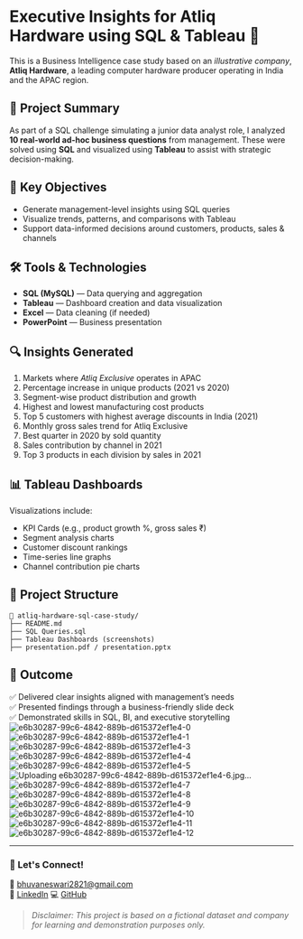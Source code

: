 
# Executive Insights for Atliq Hardware using SQL & Tableau 🚀

This is a Business Intelligence case study based on an *illustrative company*, **Atliq Hardware**, a leading computer hardware producer operating in India and the APAC region.

## 📌 Project Summary
As part of a SQL challenge simulating a junior data analyst role, I analyzed **10 real-world ad-hoc business questions** from management. These were solved using **SQL** and visualized using **Tableau** to assist with strategic decision-making.

## 🧠 Key Objectives
- Generate management-level insights using SQL queries
- Visualize trends, patterns, and comparisons with Tableau
- Support data-informed decisions around customers, products, sales & channels

## 🛠️ Tools & Technologies
- **SQL (MySQL)** — Data querying and aggregation
- **Tableau** — Dashboard creation and data visualization
- **Excel** — Data cleaning (if needed)
- **PowerPoint** — Business presentation

## 🔍 Insights Generated
1. Markets where *Atliq Exclusive* operates in APAC
2. Percentage increase in unique products (2021 vs 2020)
3. Segment-wise product distribution and growth
4. Highest and lowest manufacturing cost products
5. Top 5 customers with highest average discounts in India (2021)
6. Monthly gross sales trend for Atliq Exclusive
7. Best quarter in 2020 by sold quantity
8. Sales contribution by channel in 2021
9. Top 3 products in each division by sales in 2021

## 📊 Tableau Dashboards
Visualizations include:
- KPI Cards (e.g., product growth %, gross sales ₹)
- Segment analysis charts
- Customer discount rankings
- Time-series line graphs
- Channel contribution pie charts

## 📁 Project Structure
```
📂 atliq-hardware-sql-case-study/
├── README.md
├── SQL Queries.sql
├── Tableau Dashboards (screenshots)
├── presentation.pdf / presentation.pptx
```

## 🎯 Outcome
✅ Delivered clear insights aligned with management’s needs  
✅ Presented findings through a business-friendly slide deck  
✅ Demonstrated skills in SQL, BI, and executive storytelling
![e6b30287-99c6-4842-889b-d615372ef1e4-0](https://github.com/user-attachments/assets/f8f03a67-0fdc-4503-a263-c773460498a3)
![e6b30287-99c6-4842-889b-d615372ef1e4-1](https://github.com/user-attachments/assets/f0f1a844-3d51-4f87-9243-b343019f5f0e)
![e6b30287-99c6-4842-889b-d615372ef1e4-3](https://github.com/user-attachments/assets/f0f1a844-3d51-4f87-9243-b343019f5f0e)
![e6b30287-99c6-4842-889b-d615372ef1e4-4](https://github.com/user-attachments/assets/4d38f07a-d14d-46df-b420-0cc324211f44)
![e6b30287-99c6-4842-889b-d615372ef1e4-5](https://github.com/user-attachments/assets/4d38f07a-d14d-46df-b420-0cc324211f44)
![Uploading e6b30287-99c6-4842-889b-d615372ef1e4-6.jpg…]()
![e6b30287-99c6-4842-889b-d615372ef1e4-7](https://github.com/user-attachments/assets/a4291029-0e0a-453d-bfbe-5af224563c43)
![e6b30287-99c6-4842-889b-d615372ef1e4-8](https://github.com/user-attachments/assets/a4291029-0e0a-453d-bfbe-5af224563c43)
![e6b30287-99c6-4842-889b-d615372ef1e4-9](https://github.com/user-attachments/assets/1761173c-f3cf-43df-a423-3a802f90db06)
![e6b30287-99c6-4842-889b-d615372ef1e4-10](https://github.com/user-attachments/assets/1761173c-f3cf-43df-a423-3a802f90db06)
![e6b30287-99c6-4842-889b-d615372ef1e4-11](https://github.com/user-attachments/assets/574d700b-1ab1-4b4c-bd92-88452a90ef8d)
![e6b30287-99c6-4842-889b-d615372ef1e4-12](https://github.com/user-attachments/assets/574d700b-1ab1-4b4c-bd92-88452a90ef8d)


---

### 📢 Let's Connect!
📧 bhuvaneswari2821@gmail.com  
🔗 [LinkedIn](https://linkedin.com/in/yourprofile](https://www.linkedin.com/in/bhuvaneswari-kapuluru-2892682bb/))  
💻 [GitHub](https://github.com/KapuluruBhuvaneswariVspdbcT/)  

> *Disclaimer: This project is based on a fictional dataset and company for learning and demonstration purposes only.*
